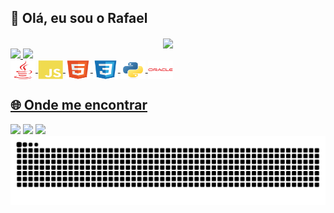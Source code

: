 ## 👋 Olá, eu sou o Rafael 

<div align="center">
  <a href="https://github.com/RafaelMachadoJ">
    <img align="center" src="welcomet.gif" width="500">
  </a>
</div>



<div>
  <a href="https://github.com/RafaelMachadoJ">
  <img height="180em" src="https://github-readme-stats.vercel.app/api?username=RafaelMachadoJ&theme=merko&show_icons=true">
  <img height="180em" src="https://github-readme-stats.vercel.app/api/top-langs/?username=RafaelMachadoJ&layout=compact&langs_count-16&theme=merko">
</div>

<div style="display: inline_block">

  <img align="center" alt="Rafael-Java" height="30" width="40" src="https://raw.githubusercontent.com/devicons/devicon/master/icons/java/java-plain.svg">
  <img align="center" alt="Rafael-Js" height="30" width="40" src="https://raw.githubusercontent.com/devicons/devicon/master/icons/javascript/javascript-plain.svg">
  <img align="center" alt="Rafael-HTML" height="30" width="40" src="https://raw.githubusercontent.com/devicons/devicon/master/icons/html5/html5-original.svg">
  <img align="center" alt="Rafael-CSS" height="30" width="40" src="https://raw.githubusercontent.com/devicons/devicon/master/icons/css3/css3-original.svg">
  <img align="center" alt="Rafael-Python" height="30" width="40" src="https://raw.githubusercontent.com/devicons/devicon/master/icons/python/python-original.svg">
  <img align="center" alt="Rafael-Sql" height="30" width="40" src="https://raw.githubusercontent.com/devicons/devicon/master/icons/oracle/oracle-original.svg">
</div>
  
## 🌐 Onde me encontrar  
 
<div> 
  <a href="https://www.instagram.com/rafaeljunior7768?igsh=aTVhYnU2NDl0ZDA4" target="_blank"><img src="https://img.shields.io/badge/-Instagram-%23E4405F?style=for-the-badge&logo=instagram&logoColor=white" target="_blank"></a> 
  <a href = "mailto:juniorrafael750@gmail.com"><img src="https://img.shields.io/badge/-Gmail-%23333?style=for-the-badge&logo=gmail&logoColor=white" target="_blank"></a>
  <a href="https://www.linkedin.com/in/rafael-j%C3%BAnior-589b65232/" target="_blank"><img src="https://img.shields.io/badge/-LinkedIn-%230077B5?style=for-the-badge&logo=linkedin&logoColor=white" target="_blank"></a> 
</div>
<picture align="center">
  <source media="(prefers-color-scheme: dark)" srcset="https://raw.githubusercontent.com/RafaelMachadoJ/RafaelMachadoJ/output/github-contribution-grid-snake-dark.svg">
  <source media="(prefers-color-scheme: light)" srcset="https://raw.githubusercontent.com/RafaelMachadoJ/RafaelMachadoJ/output/github-contribution-grid-snake-dark.svg">
  <img align="center" alt="github contribution grid snake animation" src="https://raw.githubusercontent.com/RafaelMachadoJ/RafaelMachadoJ/output/github-contribution-grid-snake.svg">
</picture>

 
 

